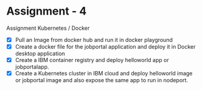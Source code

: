 # Assignment - 4

Assignment Kubernetes / Docker 

- [x] Pull an Image from docker hub and run it in docker playground
- [x] Create a docker file for the jobportal application and deploy it in Docker desktop application
- [x] Create a IBM container registry and deploy helloworld app or jobportalapp. 
- [x] Create a Kubernetes cluster in IBM cloud and deploy helloworld image or jobportal image and also expose the same app to run in nodeport.